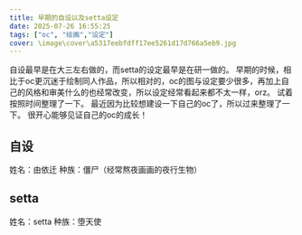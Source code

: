```yaml
---
title: 早期的自设以及setta设定
date: 2025-07-26 16:55:25
tags: ["oc", "绘画","设定"]
cover: \image\cover\a5317eebfdff17ee5261d17d766a5eb9.jpg
---
```

自设最早是在大三左右做的，而setta的设定最早是在研一做的。
早期的时候，相比于oc更沉迷于绘制同人作品，所以相对的，oc的图与设定要少很多，再加上自己的风格和审美什么的也经常改变，所以设定经常看起来都不太一样，orz。
试着按照时间整理了一下。
最近因为比较想建设一下自己的oc了，所以过来整理了一下。
很开心能够见证自己的oc的成长！

## 自设
姓名：由依迁
种族：僵尸（经常熬夜画画的夜行生物）


## setta
姓名：setta
种族：堕天使